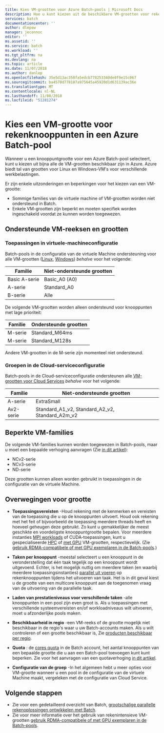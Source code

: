 ```yaml
---
title: Kies VM-grootten voor Azure Batch-pools | Microsoft Docs
description: Hoe u kunt kiezen uit de beschikbare VM-grootten voor rekenknooppunten in Azure Batch-pools
services: batch
documentationcenter: ''
author: dlepow
manager: jeconnoc
editor: ''
ms.assetid: ''
ms.service: batch
ms.workload: ''
ms.tgt_pltfrm: na
ms.devlang: na
ms.topic: article
ms.date: 11/07/2018
ms.author: danlep
ms.openlocfilehash: 35e5d13ac358fa5edcb778253340de0f9e15c067
ms.sourcegitcommit: ba4570d778187a975645a45920d1d631139ac36e
ms.translationtype: MT
ms.contentlocale: nl-NL
ms.lasthandoff: 11/08/2018
ms.locfileid: "51281274"
---
```

# <a name="choose-a-vm-size-for-compute-nodes-in-an-azure-batch-pool"></a>Kies een VM-grootte voor rekenknooppunten in een Azure Batch-pool

Wanneer u een knooppuntgrootte voor een Azure Batch-pool selecteert, kunt u kiezen uit bijna alle de VM-grootten beschikbaar zijn in Azure. Azure biedt tal van grootten voor Linux en Windows-VM's voor verschillende werkbelastingen. 

Er zijn enkele uitzonderingen en beperkingen voor het kiezen van een VM-grootte:
* Sommige families van de virtuele machine of VM-grootten worden niet ondersteund in Batch. 
* Enkele VM-grootten zijn beperkt en moeten specifiek worden ingeschakeld voordat ze kunnen worden toegewezen.


## <a name="supported-vm-families-and-sizes"></a>Ondersteunde VM-reeksen en grootten

### <a name="pools-in-virtual-machine-configuration"></a>Toepassingen in virtuele-machineconfiguratie

Batch-pools in de configuratie van de virtuele Machine ondersteuning voor alle VM-grootten ([Linux](../virtual-machines/linux/sizes.md), [Windows](../virtual-machines/windows/sizes.md)) *behalve* voor het volgende:

| Familie  | Niet-ondersteunde grootten  |
|---------|---------|
| Basic A-serie | Basic_A0 (A0) |
| A-serie | Standard_A0 |
| B-serie | Alle |

De volgende VM-grootten worden alleen ondersteund voor knooppunten met lage prioriteit:

| Familie  | Ondersteunde grootten  |
|---------|---------|
| M-serie | Standard_M64ms |
| M-serie | Standard_M128s |

Andere VM-grootten in de M-serie zijn momenteel niet ondersteund.

### <a name="pools-in-cloud-service-configuration"></a>Groepen in de Cloud-serviceconfiguratie

Batch-pools in de Cloud-serviceconfiguratie ondersteunen alle [VM-grootten voor Cloud Services](../cloud-services/cloud-services-sizes-specs.md) *behalve* voor het volgende:

| Familie  | Niet-ondersteunde grootten  |
|---------|---------|
| A-serie | ExtraSmall |
| Av2-serie | Standard_A1_v2, Standard_A2_v2, Standard_A2m_v2 |

## <a name="restricted-vm-families"></a>Beperkte VM-families

De volgende VM-families kunnen worden toegewezen in Batch-pools, maar u moet een bepaalde verhoging aanvragen (Zie [in dit artikel](batch-quota-limit.md#increase-a-quota)):
* NCv2-serie
* NCv3-serie
* ND-serie

Deze grootten kunnen alleen worden gebruikt in toepassingen in de configuratie van de virtuele Machine.

## <a name="size-considerations"></a>Overwegingen voor grootte

* **Toepassingsvereisten** -Houd rekening met de kenmerken en vereisten van de toepassing die u op de knooppunten uitvoert. Houd ook rekening met het feit of bijvoorbeeld de toepassing meerdere threads heeft en hoeveel geheugen deze gebruikt. Zo kunt u gemakkelijker de meest geschikte en voordeligste knooppuntgrootte bepalen. Voor meerdere instanties [MPI workloads](batch-mpi.md) of CUDA-toepassingen, kunt u gespecialiseerde [HPC](../virtual-machines/linux/sizes-hpc.md) of [met GPU](../virtual-machines/linux/sizes-gpu.md) VM-grootten, respectievelijk. (Zie [gebruik RDMA-compatibele of met GPU exemplaren in de Batch-pools](batch-pool-compute-intensive-sizes.md).) 

* **Taken per knooppunt** -meestal selecteert u een knooppunt in de veronderstelling dat één taak tegelijk op een knooppunt wordt uitgevoerd. Echter, is het mogelijk nuttig om meerdere taken (en waarbij meerdere toepassingsinstanties) [parallel uit voeren](batch-parallel-node-tasks.md) op rekenknooppunten tijdens het uitvoeren van taak. Het is in dit geval kiest u de grootte van een multicore knooppunt aan de toegenomen vraag van de uitvoering van de parallelle taak.

* **Laden van prestatieniveaus voor verschillende taken** -alle knooppunten in een pool zijn even groot is. Als u toepassingen met verschillende systeemvereisten en/of workloadniveaus wilt uitvoeren, moet u afzonderlijke pools maken. 

* **Beschikbaarheid in regio** -een VM-reeks of de grootte mogelijk niet beschikbaar in de regio's waar u uw Batch-accounts maken. Als u wilt controleren of een grootte beschikbaar is, Zie [producten beschikbaar per regio](https://azure.microsoft.com/regions/services/).

* **Quota** : de [cores quota](batch-quota-limit.md#resource-quotas) in de Batch account, het aantal knooppunten van een bepaalde grootte die u aan een Batch-pool toevoegen kunt kunt beperken. Zie voor het aanvragen van een quotaverhoging [in dit artikel](batch-quota-limit.md#increase-a-quota). 

* **Configuratie van de groep** -In het algemeen hebt u meer opties voor VM-grootte wanneer u een pool in de configuratie van de virtuele Machine maakt, vergeleken met de configuratie van Cloud Service.

## <a name="next-steps"></a>Volgende stappen

* Zie voor een gedetailleerd overzicht van Batch, [grootschalige parallelle rekenoplossingen ontwikkelen met Batch](batch-api-basics.md).
* Zie voor meer informatie over het gebruik van rekenintensieve VM-grootten [gebruik RDMA-compatibele of met GPU exemplaren in de Batch-pools](batch-pool-compute-intensive-sizes.md). 


